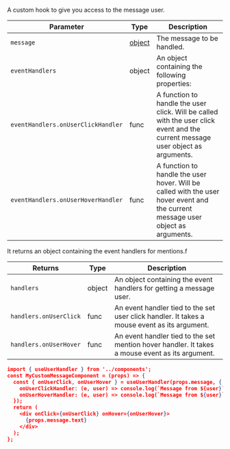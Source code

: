 A custom hook to give you access to the message user.

| Parameter                 | Type                                                     | Description                                                                                                                     |
| ------------------------- | -------------------------------------------------------- | ------------------------------------------------------------------------------------------------------------------------------- |
| `message`                 | [object](https://getstream.io/chat/docs/javascript/message_format/?language=javascript) | The message to be handled. |
| `eventHandlers`                    | object                                                   | An object containing the following properties:   |
| `eventHandlers.onUserClickHandler` | func                                                     | A function to handle the user click. Will be called with the user click event and the current message user object as arguments. |
| `eventHandlers.onUserHoverHandler` | func                                                     | A function to handle the user hover. Will be called with the user hover event and the current message user object as arguments. |

It returns an object containing the event handlers for mentions.f

| Returns                | Type   | Description                                                                                     |
| ---------------------- | ------ | ----------------------------------------------------------------------------------------------- |
| `handlers`             | object | An object containing the event handlers for getting a message user.                             |
| `handlers.onUserClick` | func   | An event handler tied to the set user click handler. It takes a mouse event as its argument.    |
| `handlers.onUserHover` | func   | An event handler tied to the set mention hover handler. It takes a mouse event as its argument. |

```json
import { useUserHandler } from '../components';
const MyCustomMessageComponent = (props) => {
  const { onUserClick, onUserHover } = useUserHandler(props.message, {
    onUserClickHandler: (e, user) => console.log(`Message from ${user}`),
    onUserHoverHandler: (e, user) => console.log(`Message from ${user}`),
  });
  return (
    <div onClick={onUserClick} onHover={onUserHover}>
      {props.message.text}
    </div>
  );
};
```
